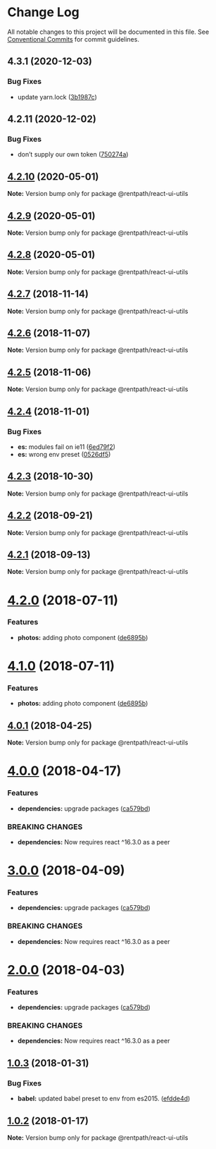 # Change Log

All notable changes to this project will be documented in this file.
See [Conventional Commits](https://conventionalcommits.org) for commit guidelines.

## 4.3.1 (2020-12-03)


### Bug Fixes

* update yarn.lock ([3b1987c](https://github.com/rentpath/react-ui/commit/3b1987c))





## 4.2.11 (2020-12-02)


### Bug Fixes

* don’t supply our own token ([750274a](https://github.com/rentpath/react-ui/commit/750274a))





## [4.2.10](https://github.com/rentpath/react-ui/compare/@rentpath/react-ui-utils@4.2.9...@rentpath/react-ui-utils@4.2.10) (2020-05-01)

**Note:** Version bump only for package @rentpath/react-ui-utils





## [4.2.9](https://github.com/rentpath/react-ui/tree/master/packages/react-ui-utils/compare/@rentpath/react-ui-utils@4.2.7...@rentpath/react-ui-utils@4.2.9) (2020-05-01)

**Note:** Version bump only for package @rentpath/react-ui-utils





## [4.2.8](https://github.com/rentpath/react-ui/tree/master/packages/react-ui-utils/compare/@rentpath/react-ui-utils@4.2.7...@rentpath/react-ui-utils@4.2.8) (2020-05-01)

**Note:** Version bump only for package @rentpath/react-ui-utils





## [4.2.7](https://github.com/rentpath/react-ui/tree/master/packages/react-ui-utils/compare/@rentpath/react-ui-utils@4.2.6...@rentpath/react-ui-utils@4.2.7) (2018-11-14)

**Note:** Version bump only for package @rentpath/react-ui-utils





## [4.2.6](https://github.com/rentpath/react-ui/tree/master/packages/react-ui-utils/compare/@rentpath/react-ui-utils@4.2.5...@rentpath/react-ui-utils@4.2.6) (2018-11-07)

**Note:** Version bump only for package @rentpath/react-ui-utils





## [4.2.5](https://github.com/rentpath/react-ui/tree/master/packages/react-ui-utils/compare/@rentpath/react-ui-utils@4.2.4...@rentpath/react-ui-utils@4.2.5) (2018-11-06)

**Note:** Version bump only for package @rentpath/react-ui-utils





<a name="4.2.4"></a>
## [4.2.4](https://github.com/rentpath/react-ui/compare/@rentpath/react-ui-utils@4.2.3...@rentpath/react-ui-utils@4.2.4) (2018-11-01)


### Bug Fixes

* **es:** modules fail on ie11 ([6ed79f2](https://github.com/rentpath/react-ui/commit/6ed79f2))
* **es:** wrong env preset ([0526df5](https://github.com/rentpath/react-ui/commit/0526df5))




<a name="4.2.3"></a>
## [4.2.3](https://github.com/rentpath/react-ui/compare/@rentpath/react-ui-utils@4.2.2...@rentpath/react-ui-utils@4.2.3) (2018-10-30)




**Note:** Version bump only for package @rentpath/react-ui-utils

<a name="4.2.2"></a>
## [4.2.2](https://github.com/rentpath/react-ui/compare/@rentpath/react-ui-utils@4.2.1...@rentpath/react-ui-utils@4.2.2) (2018-09-21)




**Note:** Version bump only for package @rentpath/react-ui-utils

<a name="4.2.1"></a>
## [4.2.1](https://github.com/rentpath/react-ui/compare/@rentpath/react-ui-utils@4.2.0...@rentpath/react-ui-utils@4.2.1) (2018-09-13)




**Note:** Version bump only for package @rentpath/react-ui-utils

<a name="4.2.0"></a>
# [4.2.0](https://github.com/rentpath/react-ui/compare/@rentpath/react-ui-utils@4.0.1...@rentpath/react-ui-utils@4.2.0) (2018-07-11)


### Features

* **photos:** adding photo component ([de6895b](https://github.com/rentpath/react-ui/commit/de6895b))




<a name="4.1.0"></a>
# [4.1.0](https://github.com/rentpath/react-ui/compare/@rentpath/react-ui-utils@4.0.1...@rentpath/react-ui-utils@4.1.0) (2018-07-11)


### Features

* **photos:** adding photo component ([de6895b](https://github.com/rentpath/react-ui/commit/de6895b))




<a name="4.0.1"></a>
## [4.0.1](https://github.com/rentpath/react-ui/compare/@rentpath/react-ui-utils@4.0.0...@rentpath/react-ui-utils@4.0.1) (2018-04-25)




**Note:** Version bump only for package @rentpath/react-ui-utils

<a name="4.0.0"></a>
# [4.0.0](https://github.com/rentpath/react-ui/compare/@rentpath/react-ui-utils@1.0.3...@rentpath/react-ui-utils@4.0.0) (2018-04-17)


### Features

* **dependencies:** upgrade packages ([ca579bd](https://github.com/rentpath/react-ui/commit/ca579bd))


### BREAKING CHANGES

* **dependencies:** Now requires react ^16.3.0 as a peer




<a name="3.0.0"></a>
# [3.0.0](https://github.com/rentpath/react-ui/compare/@rentpath/react-ui-utils@1.0.3...@rentpath/react-ui-utils@3.0.0) (2018-04-09)


### Features

* **dependencies:** upgrade packages ([ca579bd](https://github.com/rentpath/react-ui/commit/ca579bd))


### BREAKING CHANGES

* **dependencies:** Now requires react ^16.3.0 as a peer




<a name="2.0.0"></a>
# [2.0.0](https://github.com/rentpath/react-ui/compare/@rentpath/react-ui-utils@1.0.3...@rentpath/react-ui-utils@2.0.0) (2018-04-03)


### Features

* **dependencies:** upgrade packages ([ca579bd](https://github.com/rentpath/react-ui/commit/ca579bd))


### BREAKING CHANGES

* **dependencies:** Now requires react ^16.3.0 as a peer




<a name="1.0.3"></a>
## [1.0.3](https://github.com/rentpath/react-ui/compare/@rentpath/react-ui-utils@1.0.2...@rentpath/react-ui-utils@1.0.3) (2018-01-31)


### Bug Fixes

* **babel:** updated babel preset to env from es2015. ([efdde4d](https://github.com/rentpath/react-ui/commit/efdde4d))




<a name="1.0.2"></a>
## [1.0.2](https://github.com/rentpath/react-ui/compare/@rentpath/react-ui-utils@1.0.0...@rentpath/react-ui-utils@1.0.2) (2018-01-17)




**Note:** Version bump only for package @rentpath/react-ui-utils
